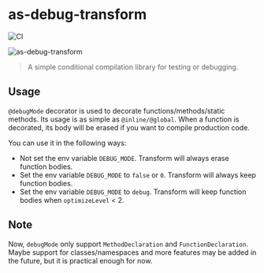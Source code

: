 # as-debug-transform

![CI](https://github.com/yjhmelody/as-debug-transform/workflows/CI/badge.svg)

![as-debug-transform](https://img.shields.io/npm/v/as-debug-transform?color=light-green&label=as-debug-transform)

> A simple conditional compilation library for testing or debugging.

## Usage

`@debugMode` decorator is used to decorate functions/methods/static methods. Its usage is as simple as `@inline/@global`.
When a function is decorated, its body will be erased if you want to compile production code.

You can use it in the following ways:

- Not set the env variable `DEBUG_MODE`. Transform will always erase function bodies.
- Set the env variable `DEBUG_MODE` to `false` or `0`. Transform will always keep function bodies.
- Set the env variable `DEBUG_MODE` to `debug`. Transform will keep function bodies when `optimizeLevel` < 2.

## Note

Now, `debugMode` only support `MethodDeclaration` and `FunctionDeclaration`. Maybe support for classes/namespaces  and more features may be added in the future, but it is practical enough for now.

